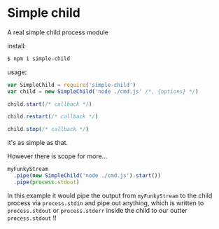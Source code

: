 # Simple child

A real simple child process module

install:
```bash
$ npm i simple-child
```

usage:
```javascript
var SimpleChild = require('simple-child')
var child = new SimpleChild('node ./cmd.js' /*, {options} */)

child.start(/* callback */)

child.restart(/* callback */)

child.stop(/* callback */)
```

it's  as simple as that.

However there is scope for more...
```javascript
myFunkyStream
  .pipe(new SimpleChild('node ./cmd.js').start())
  .pipe(process.stdout)
```
In this example it would pipe the output from `myFunkyStream` to the child process via `process.stdin` and pipe out anything, which is written to `process.stdout` or `process.stderr` inside the child to our outter `process.stdout` !!

